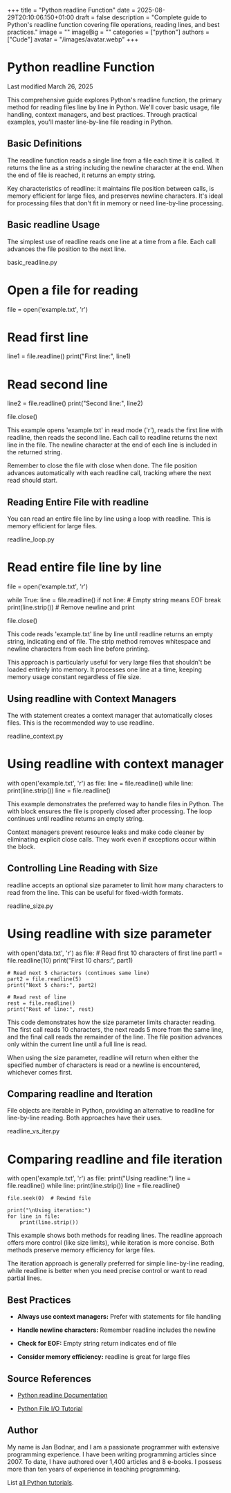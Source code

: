 +++
title = "Python readline Function"
date = 2025-08-29T20:10:06.150+01:00
draft = false
description = "Complete guide to Python's readline function covering file operations, reading lines, and best practices."
image = ""
imageBig = ""
categories = ["python"]
authors = ["Cude"]
avatar = "/images/avatar.webp"
+++

# Python readline Function

Last modified March 26, 2025

This comprehensive guide explores Python's readline function, the
primary method for reading files line by line in Python. We'll cover basic usage,
file handling, context managers, and best practices. Through practical examples,
you'll master line-by-line file reading in Python.

## Basic Definitions

The readline function reads a single line from a file each time it
is called. It returns the line as a string including the newline character at
the end. When the end of file is reached, it returns an empty string.

Key characteristics of readline: it maintains file position between
calls, is memory efficient for large files, and preserves newline characters.
It's ideal for processing files that don't fit in memory or need line-by-line
processing.

## Basic readline Usage

The simplest use of readline reads one line at a time from a file.
Each call advances the file position to the next line.

basic_readline.py
  

# Open a file for reading
file = open('example.txt', 'r')

# Read first line
line1 = file.readline()
print("First line:", line1)

# Read second line
line2 = file.readline()
print("Second line:", line2)

file.close()

This example opens 'example.txt' in read mode ('r'), reads the first line with
readline, then reads the second line. Each call to readline
returns the next line in the file. The newline character at the end of each line
is included in the returned string.

Remember to close the file with close when done. The file position
advances automatically with each readline call, tracking where the
next read should start.

## Reading Entire File with readline

You can read an entire file line by line using a loop with readline.
This is memory efficient for large files.

readline_loop.py
  

# Read entire file line by line
file = open('example.txt', 'r')

while True:
    line = file.readline()
    if not line:  # Empty string means EOF
        break
    print(line.strip())  # Remove newline and print

file.close()

This code reads 'example.txt' line by line until readline returns
an empty string, indicating end of file. The strip method removes
whitespace and newline characters from each line before printing.

This approach is particularly useful for very large files that shouldn't be
loaded entirely into memory. It processes one line at a time, keeping memory
usage constant regardless of file size.

## Using readline with Context Managers

The with statement creates a context manager that automatically
closes files. This is the recommended way to use readline.

readline_context.py
  

# Using readline with context manager
with open('example.txt', 'r') as file:
    line = file.readline()
    while line:
        print(line.strip())
        line = file.readline()

This example demonstrates the preferred way to handle files in Python. The
with block ensures the file is properly closed after processing.
The loop continues until readline returns an empty string.

Context managers prevent resource leaks and make code cleaner by eliminating
explicit close calls. They work even if exceptions occur within
the block.

## Controlling Line Reading with Size

readline accepts an optional size parameter to limit how many
characters to read from the line. This can be useful for fixed-width formats.

readline_size.py
  

# Using readline with size parameter
with open('data.txt', 'r') as file:
    # Read first 10 characters of first line
    part1 = file.readline(10)
    print("First 10 chars:", part1)
    
    # Read next 5 characters (continues same line)
    part2 = file.readline(5)
    print("Next 5 chars:", part2)
    
    # Read rest of line
    rest = file.readline()
    print("Rest of line:", rest)

This code demonstrates how the size parameter limits character reading. The first
call reads 10 characters, the next reads 5 more from the same line, and the
final call reads the remainder of the line. The file position advances only
within the current line until a full line is read.

When using the size parameter, readline will return when either
the specified number of characters is read or a newline is encountered,
whichever comes first.

## Comparing readline and Iteration

File objects are iterable in Python, providing an alternative to readline
for line-by-line reading. Both approaches have their uses.

readline_vs_iter.py
  

# Comparing readline and file iteration
with open('example.txt', 'r') as file:
    print("Using readline:")
    line = file.readline()
    while line:
        print(line.strip())
        line = file.readline()
    
    file.seek(0)  # Rewind file
    
    print("\nUsing iteration:")
    for line in file:
        print(line.strip())

This example shows both methods for reading lines. The readline
approach offers more control (like size limits), while iteration is more
concise. Both methods preserve memory efficiency for large files.

The iteration approach is generally preferred for simple line-by-line reading,
while readline is better when you need precise control or want to
read partial lines.

## Best Practices

- **Always use context managers:** Prefer with statements for file handling

- **Handle newline characters:** Remember readline includes the newline

- **Check for EOF:** Empty string return indicates end of file

- **Consider memory efficiency:** readline is great for large files

## Source References

- [Python readline Documentation](https://docs.python.org/3/library/io.html#io.IOBase.readline)

- [Python File I/O Tutorial](https://docs.python.org/3/tutorial/inputoutput.html#reading-and-writing-files)

## Author

My name is Jan Bodnar, and I am a passionate programmer with extensive
programming experience. I have been writing programming articles since 2007.
To date, I have authored over 1,400 articles and 8 e-books. I possess more
than ten years of experience in teaching programming.

List [all Python tutorials](/python/).